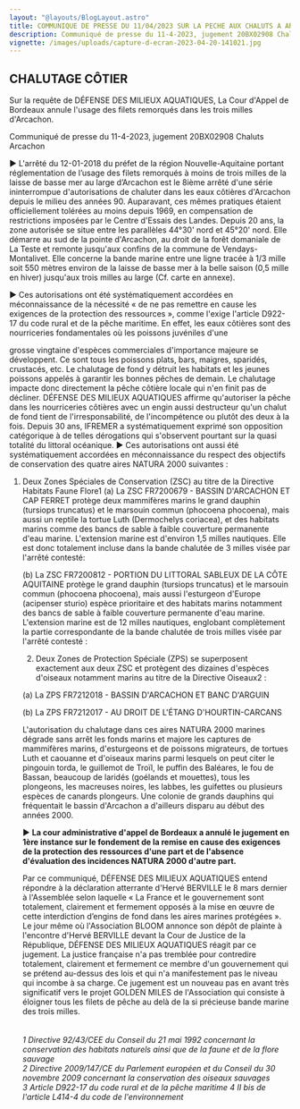 ```yaml
---
layout: "@layouts/BlogLayout.astro"
title: COMMUNIQUE DE PRESSE DU 11/04/2023 SUR LA PECHE AUX CHALUTS A ARCACHON
description: Communiqué de presse du 11-4-2023, jugement 20BX02908 Chaluts Arcachon
vignette: /images/uploads/capture-d-ecran-2023-04-20-141021.jpg
---
```

## CHALUTAGE CÔTIER

Sur la requête de DÉFENSE DES MILIEUX AQUATIQUES, La Cour d'Appel de Bordeaux annule l'usage des filets remorqués dans les trois milles d'Arcachon.

Communiqué de presse du 11-4-2023, jugement 20BX02908 Chaluts Arcachon

► L'arrêté du 12-01-2018 du préfet de la région Nouvelle-Aquitaine portant réglementation de
l’usage des filets remorqués à moins de trois milles de la laisse de basse mer au large d’Arcachon
est le 8ième arrêté d'une série ininterrompue d'autorisations de chaluter dans les eaux côtières
d'Arcachon depuis le milieu des années 90. Auparavant, ces mêmes pratiques étaient officiellement
tolérées au moins depuis 1969, en compensation de restrictions imposées par le Centre d'Essais des
Landes.
Depuis 20 ans, la zone autorisée se situe entre les parallèles 44°30' nord et 45°20' nord. Elle
démarre au sud de la pointe d'Arcachon, au droit de la forêt domaniale de La Teste et remonte
jusqu'aux confins de la commune de Vendays-Montalivet. Elle concerne la bande marine entre une
ligne tracée à 1/3 mille soit 550 mètres environ de la laisse de basse mer à la belle saison (0,5 mille
en hiver) jusqu'aux trois milles au large (Cf. carte en annexe).

► Ces autorisations ont été systématiquement accordées en méconnaissance de la nécessité « de ne
pas remettre en cause les exigences de la protection des ressources », comme l'exige l'article D922-
17 du code rural et de la pêche maritime.
En effet, les eaux côtières sont des nourriceries fondamentales où les poissons juvéniles d'une 

grosse vingtaine d'espèces commerciales d'importance majeure se développent. Ce sont tous les
poissons plats, bars, maigres, sparidés, crustacés, etc. Le chalutage de fond y détruit les habitats et
les jeunes poissons appelés à garantir les bonnes pêches de demain. Le chalutage impacte donc
directement la pêche côtière locale qui n'en finit pas de décliner. DÉFENSE DES MILIEUX
AQUATIQUES affirme qu'autoriser la pêche dans les nourriceries côtières avec un engin aussi
destructeur qu'un chalut de fond tient de l'irresponsabilité, de l'incompétence ou plutôt des deux à la
fois. Depuis 30 ans, IFREMER a systématiquement exprimé son opposition catégorique à de telles
dérogations qui s'observent pourtant sur la quasi totalité du littoral océanique.
► Ces autorisations ont aussi été systématiquement accordées en méconnaissance du respect des
objectifs de conservation des quatre aires NATURA 2000 suivantes :

1. Deux Zones Spéciales de Conservation (ZSC) au titre de la Directive Habitats Faune Flore1
   (a) La ZSC FR7200679 - BASSIN D'ARCACHON ET CAP FERRET protège deux
   mammifères marins le grand dauphin (tursiops truncatus) et le marsouin commun
   (phocoena phocoena), mais aussi un reptile la tortue Luth (Dermochelys coriacea), et des
   habitats marins comme des bancs de sable à faible couverture permanente d'eau marine.
   L'extension marine est d'environ 1,5 milles nautiques. Elle est donc totalement incluse dans
   la bande chalutée de 3 milles visée par l'arrêté contesté: 

   (b) La ZSC FR7200812 - PORTION DU LITTORAL SABLEUX DE LA CÔTE
   AQUITAINE protège le grand dauphin (tursiops truncatus) et le marsouin commun
   (phocoena phocoena), mais aussi l'esturgeon d'Europe (acipenser sturio) espèce prioritaire
   et des habitats marins notamment des bancs de sable à faible couverture permanente
   d'eau marine. L'extension marine est de 12 milles nautiques, englobant complètement la
   partie correspondante de la bande chalutée de trois milles visée par l'arrêté contesté :


   2. Deux Zones de Protection Spéciale (ZPS) se superposent exactement aux deux ZSC et
      protègent des dizaines d'espèces d'oiseaux notamment marins au titre de la Directive Oiseaux2
      :

   (a) La ZPS FR7212018 - BASSIN D'ARCACHON ET BANC D'ARGUIN


   (b) La ZPS FR7212017 - AU DROIT DE L'ÉTANG D'HOURTIN-CARCANS


   L'autorisation du chalutage dans ces aires NATURA 2000 marines dégrade sans arrêt les fonds
   marins et majore les captures de mammifères marins, d'esturgeons et de poissons migrateurs, de
   tortues Luth et caouanne et d'oiseaux marins parmi lesquels on peut citer le pingouin torda, le
   guillemot de Troïl, le puffin des Baléares, le fou de Bassan, beaucoup de laridés (goélands et
   mouettes), tous les plongeons, les macreuses noires, les labbes, les guifettes ou plusieurs espèces de
   canards plongeurs.
   Une colonie de grands dauphins qui fréquentait le bassin d'Arcachon a d'ailleurs disparu au début
   des années 2000.

   ► **La cour administrative d'appel de Bordeaux a annulé le jugement en 1ère instance sur le
   fondement de la remise en cause des exigences de la protection des ressources d'une part et de l'absence d'évaluation des incidences NATURA 2000 d'autre part.**

   Par ce communiqué, DÉFENSE DES MILIEUX AQUATIQUES entend répondre à la déclaration
   atterrante d'Hervé BERVILLE le 8 mars dernier à l'Assemblée selon laquelle « La France et le
   gouvernement sont totalement, clairement et fermement opposés à la mise en œuvre de cette
   interdiction d’engins de fond dans les aires marines protégées ».
   Le jour même où l'Association BLOOM annonce son dépôt de plainte à l'encontre d'Hervé
   BERVILLE devant la Cour de Justice de la République, DÉFENSE DES MILIEUX AQUATIQUES
   réagit par ce jugement. La justice française n'a pas tremblée pour contredire totalement, clairement
   et fermement ce membre d'un gouvernement qui se prétend au-dessus des lois et qui n'a
   manifestement pas le niveau qui incombe à sa charge.
   Ce jugement est un nouveau pas en avant très significatif vers le projet GOLDEN MILES de
   l'Association qui consiste à éloigner tous les filets de pêche au delà de la si précieuse bande marine
   des trois milles.\
   \
   \
   *1 Directive 92/43/CEE du Conseil du 21 mai 1992 concernant la conservation des habitats naturels ainsi que de la faune et de la flore sauvage*\
   *2 Directive 2009/147/CE du Parlement européen et du Conseil du 30 novembre 2009 concernant la conservation des oiseaux sauvages*\
   *3 Article D922-17 du code rural et de la pêche maritime
   4 II bis de l'article L414-4 du code de l'environnement*